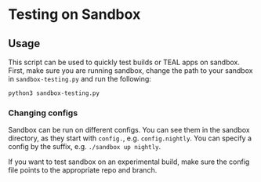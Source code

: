 # Testing on Sandbox

## Usage

This script can be used to quickly test builds or TEAL apps on sandbox. First, make sure you are running sandbox, change the path to your sandbox in `sandbox-testing.py` and run the following:

```python3 sandbox-testing.py```

### Changing configs

Sandbox can be run on different configs. You can see them in the sandbox directory, as they start with `config.`, e.g. `config.nightly`. You can specify a config by the suffix, e.g. `./sandbox up nightly`.

If you want to test sandbox on an experimental build, make sure the config file points to the appropriate repo and branch.